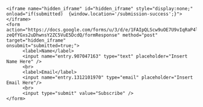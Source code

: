
<script type="text/javascript">var submitted=false;</script>
    <iframe name="hidden_iframe" id="hidden_iframe" style="display:none;" onload="if(submitted)  {window.location='/submission-success';}"></iframe>
    <form action="https://docs.google.com/forms/u/3/d/e/1FAIpQLScw9uOE7U9vIqRaP4lu5-zeQfYGxs2uDhwnsY2ZC5VuE5DcdQ/formResponse" method="post" target="hidden_iframe"
    onsubmit="submitted=true;">
          <label>Name</label>
          <input name="entry.907047163" type="text" placeholder="Insert Name Here" />
          <br>
          <label>Email</label>
          <input name="entry.1312101970" type="email" placeholder="Insert Email Here"/>
          <br>
          <input type="submit" value="Subscribe" />
    </form>
